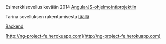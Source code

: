 Esimerkkisovellus kevään 2014 [AngularJS-ohjelmointiprojektiin](https://github.com/tuhoojabotti/AngularJS-ohjelmointiprojekti-k2014)

Tarina sovelluksen rakentumisesta [täällä](https://github.com/tuhoojabotti/AngularJS-ohjelmointiprojekti-k2014/blob/master/material/aloitusluento.md)

[Backend](https://github.com/mluukkai/ng-project-backend)

[http://ng-project-fe.herokuapp.com](http://ng-project-fe.herokuapp.com)
